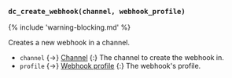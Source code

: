 ### `dc_create_webhook(channel, webhook_profile)`

{% include 'warning-blocking.md' %}

Creates a new webhook in a channel.

- `channel` {->} [Channel](/values/channel.md)
  {:} The channel to create the webhook in.
- `profile` {->} [Webhook profile](/parsables/webhooks/webhook-profile.md)
  {:} The webhook's profile.